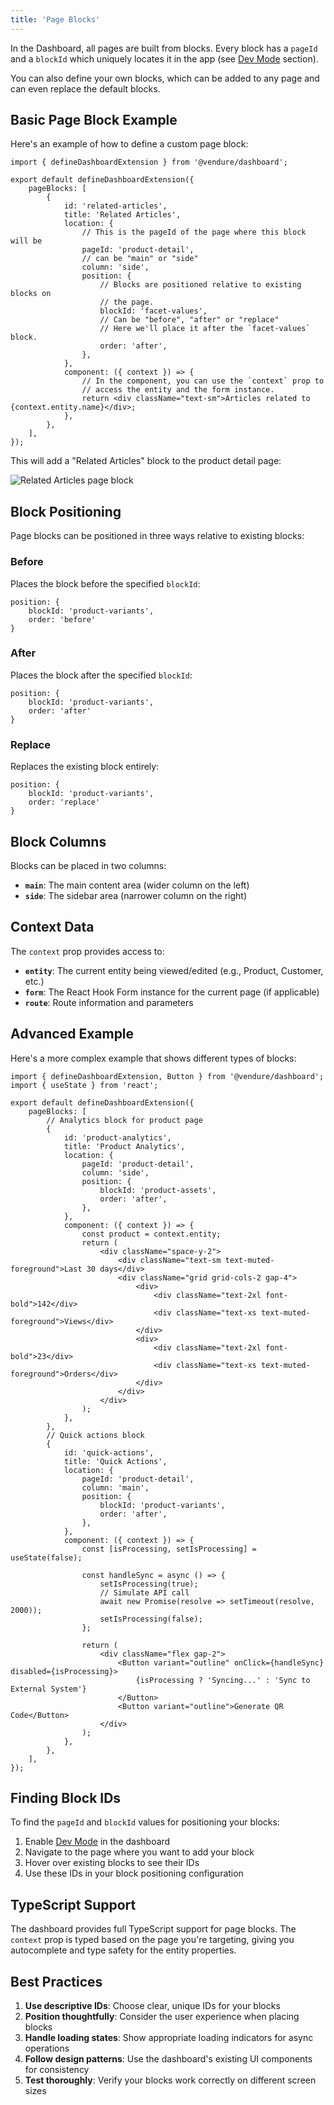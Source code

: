 ```yaml
---
title: 'Page Blocks'
---
```


In the Dashboard, all pages are built from blocks. Every block has a `pageId` and a `blockId` which uniquely locates it in the
app (see [Dev Mode](/guides/extending-the-dashboard/extending-overview/#dev-mode) section).

You can also define your own blocks, which can be added to any page and can even replace the default blocks.

## Basic Page Block Example

Here's an example of how to define a custom page block:

```tsx title="src/plugins/my-plugin/dashboard/index.tsx"
import { defineDashboardExtension } from '@vendure/dashboard';

export default defineDashboardExtension({
    pageBlocks: [
        {
            id: 'related-articles',
            title: 'Related Articles',
            location: {
                // This is the pageId of the page where this block will be
                pageId: 'product-detail',
                // can be "main" or "side"
                column: 'side',
                position: {
                    // Blocks are positioned relative to existing blocks on
                    // the page.
                    blockId: 'facet-values',
                    // Can be "before", "after" or "replace"
                    // Here we'll place it after the `facet-values` block.
                    order: 'after',
                },
            },
            component: ({ context }) => {
                // In the component, you can use the `context` prop to
                // access the entity and the form instance.
                return <div className="text-sm">Articles related to {context.entity.name}</div>;
            },
        },
    ],
});
```

This will add a "Related Articles" block to the product detail page:

![Related Articles page block](../getting-started/page-block.webp)

## Block Positioning

Page blocks can be positioned in three ways relative to existing blocks:

### Before

Places the block before the specified `blockId`:

```tsx
position: {
    blockId: 'product-variants',
    order: 'before'
}
```

### After

Places the block after the specified `blockId`:

```tsx
position: {
    blockId: 'product-variants',
    order: 'after'
}
```

### Replace

Replaces the existing block entirely:

```tsx
position: {
    blockId: 'product-variants',
    order: 'replace'
}
```

## Block Columns

Blocks can be placed in two columns:

- **`main`**: The main content area (wider column on the left)
- **`side`**: The sidebar area (narrower column on the right)

## Context Data

The `context` prop provides access to:

- **`entity`**: The current entity being viewed/edited (e.g., Product, Customer, etc.)
- **`form`**: The React Hook Form instance for the current page (if applicable)
- **`route`**: Route information and parameters

## Advanced Example

Here's a more complex example that shows different types of blocks:

```tsx title="src/plugins/my-plugin/dashboard/index.tsx"
import { defineDashboardExtension, Button } from '@vendure/dashboard';
import { useState } from 'react';

export default defineDashboardExtension({
    pageBlocks: [
        // Analytics block for product page
        {
            id: 'product-analytics',
            title: 'Product Analytics',
            location: {
                pageId: 'product-detail',
                column: 'side',
                position: {
                    blockId: 'product-assets',
                    order: 'after',
                },
            },
            component: ({ context }) => {
                const product = context.entity;
                return (
                    <div className="space-y-2">
                        <div className="text-sm text-muted-foreground">Last 30 days</div>
                        <div className="grid grid-cols-2 gap-4">
                            <div>
                                <div className="text-2xl font-bold">142</div>
                                <div className="text-xs text-muted-foreground">Views</div>
                            </div>
                            <div>
                                <div className="text-2xl font-bold">23</div>
                                <div className="text-xs text-muted-foreground">Orders</div>
                            </div>
                        </div>
                    </div>
                );
            },
        },
        // Quick actions block
        {
            id: 'quick-actions',
            title: 'Quick Actions',
            location: {
                pageId: 'product-detail',
                column: 'main',
                position: {
                    blockId: 'product-variants',
                    order: 'after',
                },
            },
            component: ({ context }) => {
                const [isProcessing, setIsProcessing] = useState(false);

                const handleSync = async () => {
                    setIsProcessing(true);
                    // Simulate API call
                    await new Promise(resolve => setTimeout(resolve, 2000));
                    setIsProcessing(false);
                };

                return (
                    <div className="flex gap-2">
                        <Button variant="outline" onClick={handleSync} disabled={isProcessing}>
                            {isProcessing ? 'Syncing...' : 'Sync to External System'}
                        </Button>
                        <Button variant="outline">Generate QR Code</Button>
                    </div>
                );
            },
        },
    ],
});
```

## Finding Block IDs

To find the `pageId` and `blockId` values for positioning your blocks:

1. Enable [Dev Mode](/guides/extending-the-dashboard/extending-overview/#dev-mode) in the dashboard
2. Navigate to the page where you want to add your block
3. Hover over existing blocks to see their IDs
4. Use these IDs in your block positioning configuration

## TypeScript Support

The dashboard provides full TypeScript support for page blocks. The `context` prop is typed based on the page you're targeting, giving you autocomplete and type safety for the entity properties.

## Best Practices

1. **Use descriptive IDs**: Choose clear, unique IDs for your blocks
2. **Position thoughtfully**: Consider the user experience when placing blocks
3. **Handle loading states**: Show appropriate loading indicators for async operations
4. **Follow design patterns**: Use the dashboard's existing UI components for consistency
5. **Test thoroughly**: Verify your blocks work correctly on different screen sizes
